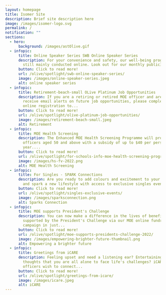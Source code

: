 ```yaml
---
layout: homepage
title: Isomer Site
description: Brief site description here
image: /images/isomer-logo.svg
permalink: /
notification: ""
sections:
  - hero:
      background: /images/astOlive.gif
  - infopic:
      title: Online Speaker Series SWB Online Speaker Series
      description: For your convenience and safety, our well-being programmes are
        still mainly conducted online. Look out for our monthly publicity on...
      button: Click to read more!
      url: /olive/spotlight/swb-online-speaker-series/
      image: /images/online-speaker-series.jpeg
      alt: online speaker series
  - infopic:
      title: Retirement-beach-small OLive Platinum Job Opportunities
      description: If you are a retiring or retired MOE officer and are keen to
        receive email alerts on future job opportunities, please complete the
        online registration to...
      button: Click to read more!
      url: /olive/spotlight/olive-platinum-job-opportunities/
      image: /images/retirement-beach-small.jpeg
      alt: Retirement
  - infopic:
      title: MOE Health Screening
      description: The Enhanced MOE Health Screening Programme will provide all MOE
        officers aged 50 and above with a subsidy of up to $40 per person per
        year....
      button: Click to read more!
      url: /olive/spotlight/for-schools-info-moe-health-screening-programme/
      image: /images/hs-fv-2022.png
      alt: MOE Health Screening
  - infopic:
      title: For Singles - SPARK Connections
      description: Are you ready to add colours and excitement to your life? Join us
        and spark a new lifestyle with access to exclusive singles events!
      button: Click to read more!
      url: /olive/spotlight/singles-exclusive-events/
      image: /images/sparksconnection.png
      alt: Sparks Connection
  - infopic:
      title: MOE supports President's Challenge
      description: You can now make a difference in the lives of beneficiaries
        supported by the President's Challenge via our MOE online fundraising
        campaign in just...
      button: Click to read more!
      url: /olive/spotlight/moe-supports-presidents-challenge-2022/
      image: /images/empowering-brighter-future-thumbnail.png
      alt: Empowering a brighter future
  - infopic:
      title: Greetings from iCARE
      description: Feeling upset and need a listening ear? Entertaining negative
        thoughts that you are all alone to face life's challenges? iCARE
        officers wish to connect...
      button: Click to read more!
      url: /olive/spotlight/greetings-from-icare/
      image: /images/icare.jpeg
      alt: iCARE
---
```

